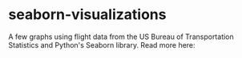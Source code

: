 # seaborn-visualizations
A few graphs using flight data from the US Bureau of Transportation Statistics and Python's Seaborn library.
Read more here: 
